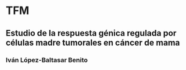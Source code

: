 # TFM 
## Estudio de la respuesta génica regulada por células madre tumorales en cáncer de mama
### Iván López-Baltasar Benito
